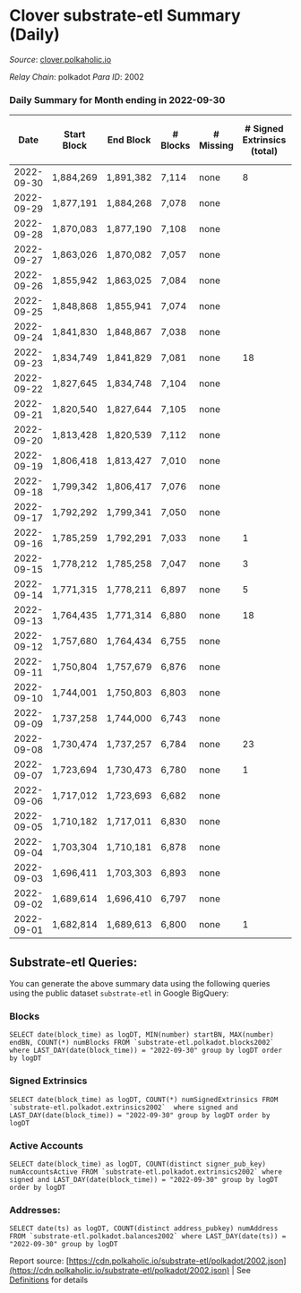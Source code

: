 # Clover substrate-etl Summary (Daily)

_Source_: [clover.polkaholic.io](https://clover.polkaholic.io)

*Relay Chain*: polkadot
*Para ID*: 2002



### Daily Summary for Month ending in 2022-09-30


| Date | Start Block | End Block | # Blocks | # Missing | # Signed Extrinsics (total) | # Active Accounts | # Addresses with Balances | # Events | # Transfers | # XCM Transfers In | # XCM Transfers Out |
| ---- | ----------- | --------- | -------- | --------- | --------------------------- | ----------------- | ------------------------- | -------- | ----------- | ------------------ | ------------------- |
| 2022-09-30 | 1,884,269 | 1,891,382 | 7,114 | none  | 8 | 6 | 3,719 | 16,289 | 31 ($22,247.68) |   |   |
| 2022-09-29 | 1,877,191 | 1,884,268 | 7,078 | none  |  |  |  | 16,320 | 32 ($9,365.56) |   |   |
| 2022-09-28 | 1,870,083 | 1,877,190 | 7,108 | none  |  |  |  | 16,189 | 22 ($1,561.48) |   |   |
| 2022-09-27 | 1,863,026 | 1,870,082 | 7,057 | none  |  |  |  | 16,230 | 17 ($3,704.72) |   |   |
| 2022-09-26 | 1,855,942 | 1,863,025 | 7,084 | none  |  | 26 |  | 16,047 | 25 ($23,434.96) |   |   |
| 2022-09-25 | 1,848,868 | 1,855,941 | 7,074 | none  |  | 14 |  | 15,334 | 9 ($55.12) |   |   |
| 2022-09-24 | 1,841,830 | 1,848,867 | 7,038 | none  |  | 17 |  | 15,218 | 13 ($1,300.72) |   |   |
| 2022-09-23 | 1,834,749 | 1,841,829 | 7,081 | none  | 18 | 8 |  | 16,150 | 19 ($3,045.05) |   |   |
| 2022-09-22 | 1,827,645 | 1,834,748 | 7,104 | none  |  | 13 |  | 15,576 | 18 ($364.16) |   |   |
| 2022-09-21 | 1,820,540 | 1,827,644 | 7,105 | none  |  | 18 |  | 16,003 | 10 ($1,795.78) |   |   |
| 2022-09-20 | 1,813,428 | 1,820,539 | 7,112 | none  |  | 21 |  | 15,799 | 19 ($21,405.25) |   |   |
| 2022-09-19 | 1,806,418 | 1,813,427 | 7,010 | none  |  | 21 | 3,696 | 15,600 | 20 ($2,588.53) |   |   |
| 2022-09-18 | 1,799,342 | 1,806,417 | 7,076 | none  |  | 19 | 3,695 | 15,484 | 16 ($11,695.34) |   |   |
| 2022-09-17 | 1,792,292 | 1,799,341 | 7,050 | none  |  | 15 | 3,694 | 15,158 | 17 ($2,943.31) |   |   |
| 2022-09-16 | 1,785,259 | 1,792,291 | 7,033 | none  | 1 | 1 | 3,693 | 15,377 | 23 ($21,561.17) |   |   |
| 2022-09-15 | 1,778,212 | 1,785,258 | 7,047 | none  | 3 | 2 | 3,691 | 16,368 | 93 ($27,172.43) | 2 ($0.68) | 2 ($2.81) |
| 2022-09-14 | 1,771,315 | 1,778,211 | 6,897 | none  | 5 | 4 | 3,678 | 15,201 | 23 ($1,082.83) |   | 3  |
| 2022-09-13 | 1,764,435 | 1,771,314 | 6,880 | none  | 18 | 8 | 3,673 | 16,145 | 63 ($8,192.17) |   |   |
| 2022-09-12 | 1,757,680 | 1,764,434 | 6,755 | none  |  | 24 |  | 15,510 | 32 ($8,147.54) |   |   |
| 2022-09-11 | 1,750,804 | 1,757,679 | 6,876 | none  |  | 17 |  | 15,157 | 20 ($5,481.08) |   |   |
| 2022-09-10 | 1,744,001 | 1,750,803 | 6,803 | none  |  | 16 |  | 14,974 | 13 ($19,144.97) |   |   |
| 2022-09-09 | 1,737,258 | 1,744,000 | 6,743 | none  |  | 24 | 3,668 | 15,299 | 40 ($7,861.47) |   |   |
| 2022-09-08 | 1,730,474 | 1,737,257 | 6,784 | none  | 23 | 7 | 3,667 | 15,090 | 19 ($1,591.33) |   |   |
| 2022-09-07 | 1,723,694 | 1,730,473 | 6,780 | none  | 1 | 1 | 3,667 | 15,009 | 23 ($13,324.37) |   |   |
| 2022-09-06 | 1,717,012 | 1,723,693 | 6,682 | none  |  | 27 | 3,666 | 15,587 | 41 ($10,456.89) |   |   |
| 2022-09-05 | 1,710,182 | 1,717,011 | 6,830 | none  |  | 25 | 3,656 | 15,224 | 36 ($4,941.81) |   |   |
| 2022-09-04 | 1,703,304 | 1,710,181 | 6,878 | none  |  | 28 | 3,652 | 15,966 | 53 ($17,254.44) |   |   |
| 2022-09-03 | 1,696,411 | 1,703,303 | 6,893 | none  |  | 17 | 3,651 | 15,175 | 26 ($6,234.17) |   |   |
| 2022-09-02 | 1,689,614 | 1,696,410 | 6,797 | none  |  | 23 | 3,651 | 15,221 | 17 ($6,472.70) |   |   |
| 2022-09-01 | 1,682,814 | 1,689,613 | 6,800 | none  | 1 | 1 | 3,651 | 15,229 | 20 ($7,133.86) |   |   |

## Substrate-etl Queries:
You can generate the above summary data using the following queries using the public dataset `substrate-etl` in Google BigQuery:


### Blocks
```
SELECT date(block_time) as logDT, MIN(number) startBN, MAX(number) endBN, COUNT(*) numBlocks FROM `substrate-etl.polkadot.blocks2002`  where LAST_DAY(date(block_time)) = "2022-09-30" group by logDT order by logDT
```


### Signed Extrinsics
```
SELECT date(block_time) as logDT, COUNT(*) numSignedExtrinsics FROM `substrate-etl.polkadot.extrinsics2002`  where signed and LAST_DAY(date(block_time)) = "2022-09-30" group by logDT order by logDT
```


### Active Accounts
```
SELECT date(block_time) as logDT, COUNT(distinct signer_pub_key) numAccountsActive FROM `substrate-etl.polkadot.extrinsics2002` where signed and LAST_DAY(date(block_time)) = "2022-09-30" group by logDT order by logDT
```


### Addresses:
```
SELECT date(ts) as logDT, COUNT(distinct address_pubkey) numAddress FROM `substrate-etl.polkadot.balances2002` where LAST_DAY(date(ts)) = "2022-09-30" group by logDT
```



Report source: [https://cdn.polkaholic.io/substrate-etl/polkadot/2002.json](https://cdn.polkaholic.io/substrate-etl/polkadot/2002.json) | See [Definitions](/DEFINITIONS.md) for details
